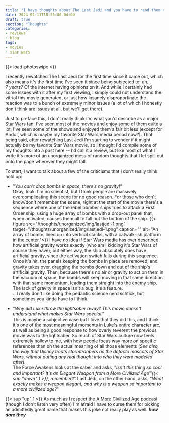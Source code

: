 ```yaml
---
title: "I have thoughts about The Last Jedi and you have to read them now."
date: 2024-04-11T18:36:00-04:00
draft: true
section: "Thoughts"
categories:
- reviews
- blog
tags:
- movies
- star-wars
---
```


{{< load-photoswipe >}}

I recently rewatched The Last Jedi for the first time since it came out, which also means it's the first time I've seen it since being subjected to, uh...  
*7 years?* Of the internet having opinions on it. And while I certainly had some issues with it after my first viewing, I simply could not understand the vitriol this movie generated, or just how insanely disproportinate the reaction was to a bunch of extremely minor issues (a lot of which I honestly don't think are issues at all, but we'll get there).

Just to preface this, I don't really think I'm what you'd describe as a major Star Wars fan. I've seen most of the movies and enjoy some of them quite a lot, I've seen some of the shows and enjoyed them a fair bit less (except for Andor, which is maybe my favorite Star Wars media period now?). That being said, after rewatching Last Jedi I'm starting to wonder if it might actually be my favorite Star Wars movie, so I thought I'd compile some of my thoughts into a post here -- I'd call it a review, but like most of what I write it's more of an unorganized mess of random thoughts that I let spill out onto the page wherever they might fall.

To start, I want to talk about a few of the criticisms that I don't really think hold up:

- "*You can't drop bombs in space, there's no gravity!*"  
Okay, look. I'm no scientist, but I think people are massively overcomplicating this scene for no good reason. For those who don't know/don't remember the scene, right at the start of the movie there's a sequence where one of the rebel bomber ships tries to attack a First Order ship, using a huge array of bombs with a drop-out panel that, when activated, causes them all to fall out the bottom of the ship.
{{< figure
    src="/thoughts/unorganized/img/lastjedi-1.png"
    target="/thoughts/unorganized/img/lastjedi-1.png"
    caption=""
    alt="An array of bombs lined up into vertical stacks, with a catwalk-ish platform in the center.">}}
I have no idea if Star Wars media has ever described how artificial gravity works exactly (who am I kidding it's Star Wars of course they have), but either way, the ship absolutely does have artificial gravity, since the activation switch falls during this sequence. Once it's hit, the panels keeping the bombs in place are removed, and gravity takes over, dragging the bombs down and out of the ship's artificial gravity. Then, because there's no air or gravity to act on them in the vacuum of space, the bombs will keep moving in that same direction with that same momentum, leading them straight into the enemy ship.  The lack of gravity in space isn't a bug, it's a feature.  
...I really don't like doing the pedantic science nerd schtick, but sometimes you kinda have to I think.

- "*Why did Luke throw the lightsaber away? This movie doesn't understand what makes Star Wars special!*"  
This is maybe a subjective case but I love that they did this, and I think it's one of the most meaningful moments in Luke's entire character arc, as well as being a good response to how overly reverent the previous movie was to the lightsaber. So much of Star Wars culture now feels extremely hollow to me, with how people focus way more on specific references than on the actual meaning of all those elements (*See also, the way that Disney treats stormtroopers as the defacto mascots of Star Wars, without putting any real thought into who they were modeled after*).  
The Force Awakens looks at the saber and asks, "*Isn't this thing so cool and important? It's an Elegant Weapon from a More Civilized Age™{{< sup "down" 1 >}}, remember?*" Last Jedi, on the other hand, asks, "*What exactly makes a weapon elegant, and why is a weapon so important to a more civilized age?*"

{{< sup "up" 1 >}} As much as I respect the [A More Civilized Age](https://amorecivilizedage.net/) podcast (though I don't listen very often) I'm afraid I have to curse them for picking an admittedly great name that makes this joke not really play as well. ***how dare they***